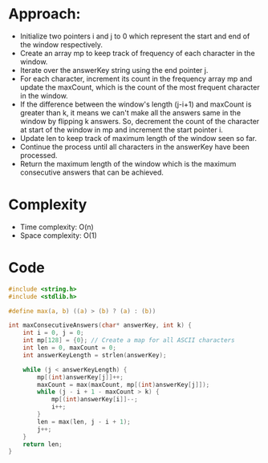 # Approach:

- Initialize two pointers i and j to 0 which represent the start and end of the window respectively.
- Create an array mp to keep track of frequency of each character in the window.
- Iterate over the answerKey string using the end pointer j.
- For each character, increment its count in the frequency array mp and update the maxCount, which is the count of the most frequent character in the window.
- If the difference between the window's length (j-i+1) and maxCount is greater than k, it means we can't make all the answers same in the window by flipping k answers. So, decrement the count of the character at start of the window in mp and increment the start pointer i.
- Update len to keep track of maximum length of the window seen so far.
- Continue the process until all characters in the answerKey have been processed.
- Return the maximum length of the window which is the maximum consecutive answers that can be achieved.

# Complexity
- Time complexity: O(n)
- Space complexity: O(1) 


# Code
```c
#include <string.h>
#include <stdlib.h>

#define max(a, b) ((a) > (b) ? (a) : (b))

int maxConsecutiveAnswers(char* answerKey, int k) {
    int i = 0, j = 0;
    int mp[128] = {0}; // Create a map for all ASCII characters
    int len = 0, maxCount = 0;
    int answerKeyLength = strlen(answerKey);

    while (j < answerKeyLength) {
        mp[(int)answerKey[j]]++;
        maxCount = max(maxCount, mp[(int)answerKey[j]]);
        while (j - i + 1 - maxCount > k) {
            mp[(int)answerKey[i]]--;
            i++;
        }
        len = max(len, j - i + 1);
        j++;
    }
    return len;
}

```
